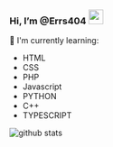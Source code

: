 ### Hi, I’m @Errs404 <img src="https://github.com/TheDudeThatCode/TheDudeThatCode/blob/master/Assets/Hi.gif" width="26px">
<p align="center">


:page_with_curl: I'm currently learning:
- HTML
- CSS
- PHP
- Javascript
- PYTHON
- C++
- TYPESCRIPT

![github stats](https://github-readme-stats.vercel.app/api?username=Errs404&show_icons=true&theme=radical)
